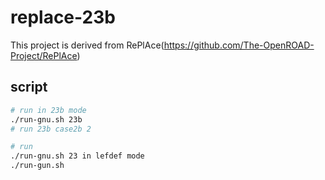 # replace-23b
This project is derived from RePlAce(https://github.com/The-OpenROAD-Project/RePlAce)

## script
```bash
# run in 23b mode
./run-gnu.sh 23b
# run 23b case2b 2

# run
./run-gnu.sh 23 in lefdef mode
./run-gun.sh
```

